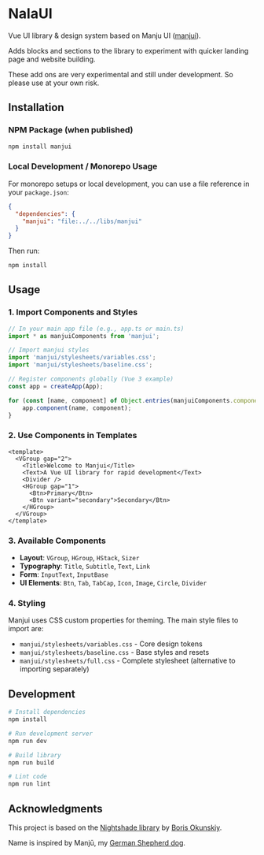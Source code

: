 # NalaUI

Vue UI library & design system based on Manju UI ([manjui](https://github.com/christellevs/manjui)).

Adds blocks and sections to the library to experiment with quicker landing page and website building.

These add ons are very experimental and still under development. So please use at your own risk.

## Installation

### NPM Package (when published)
```bash
npm install manjui
```

### Local Development / Monorepo Usage
For monorepo setups or local development, you can use a file reference in your `package.json`:

```json
{
  "dependencies": {
    "manjui": "file:../../libs/manjui"
  }
}
```

Then run:
```bash
npm install
```

## Usage

### 1. Import Components and Styles

```javascript
// In your main app file (e.g., app.ts or main.ts)
import * as manjuiComponents from 'manjui';

// Import manjui styles
import 'manjui/stylesheets/variables.css';
import 'manjui/stylesheets/baseline.css';

// Register components globally (Vue 3 example)
const app = createApp(App);

for (const [name, component] of Object.entries(manjuiComponents.components || {})) {
    app.component(name, component);
}
```

### 2. Use Components in Templates

```vue
<template>
  <VGroup gap="2">
    <Title>Welcome to Manjui</Title>
    <Text>A Vue UI library for rapid development</Text>
    <Divider />
    <HGroup gap="1">
      <Btn>Primary</Btn>
      <Btn variant="secondary">Secondary</Btn>
    </HGroup>
  </VGroup>
</template>
```

### 3. Available Components

- **Layout**: `VGroup`, `HGroup`, `HStack`, `Sizer`
- **Typography**: `Title`, `Subtitle`, `Text`, `Link`
- **Form**: `InputText`, `InputBase`
- **UI Elements**: `Btn`, `Tab`, `TabCap`, `Icon`, `Image`, `Circle`, `Divider`

### 4. Styling

Manjui uses CSS custom properties for theming. The main style files to import are:

- `manjui/stylesheets/variables.css` - Core design tokens
- `manjui/stylesheets/baseline.css` - Base styles and resets
- `manjui/stylesheets/full.css` - Complete stylesheet (alternative to importing separately)

## Development

```bash
# Install dependencies
npm install

# Run development server
npm run dev

# Build library
npm run build

# Lint code
npm run lint
```

## Acknowledgments

This project is based on the [Nightshade library](https://github.com/inca/nightshade) by [Boris Okunskiy](https://github.com/inca).

Name is inspired by Manjū, my [German Shepherd dog](https://youtube.com/shorts/tMCEoOB6cY0?si=rrYvELgXdk4O1uuI).
